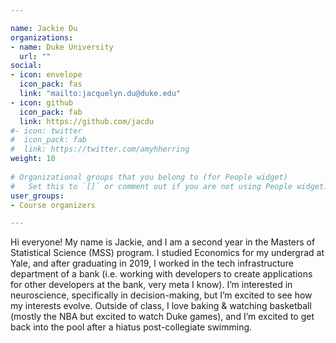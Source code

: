 ```yaml
---

name: Jackie Du
organizations:
- name: Duke University
  url: ""
social:
- icon: envelope
  icon_pack: fas
  link: "mailto:jacquelyn.du@duke.edu"
- icon: github
  icon_pack: fab
  link: https://github.com/jacdu
#- icon: twitter
#  icon_pack: fab
#  link: https://twitter.com/amyhherring
weight: 10
  
# Organizational groups that you belong to (for People widget)
#   Set this to `[]` or comment out if you are not using People widget.  
user_groups:
- Course organizers

---
```


Hi everyone! My name is Jackie, and I am a second year in the Masters of Statistical Science (MSS) program. I studied Economics for my undergrad at Yale, and after graduating in 2019, I worked in the tech infrastructure department of a bank (i.e. working with developers to create applications for other developers at the bank, very meta I know). I’m interested in neuroscience, specifically in decision-making, but I’m excited to see how my interests evolve. Outside of class, I love baking & watching basketball (mostly the NBA but excited to watch Duke games), and I’m excited to get back into the pool after a hiatus post-collegiate swimming. 